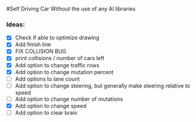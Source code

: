 #Self Driving Car
Without the use of any AI libraries

### Ideas:
- [X] Check if able to optimize drawing
- [X] Add finish line
- [X] FIX COLLISION BUG
- [X] print collisions / number of cars left
- [X] Add option to change traffic rows
- [X] Add option to change mutation percent
- [ ] Add options to lane count
- [ ] Add option to change steering, but generally make steering relative to speed
- [ ] Add option to change number of mutations
- [X] Add option to change speed
- [ ] Add option to clear brain
